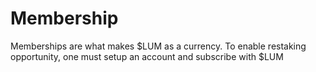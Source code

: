 # Membership

Memberships are what makes $LUM as a currency. To enable restaking opportunity, one must setup an account and subscribe with $LUM&#x20;
